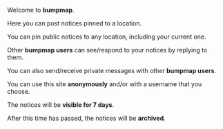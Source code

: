 <p>
          Welcome to
          <strong>bumpmap</strong>.
        </p>
        <p>Here you can post notices pinned to a location.</p>
        <p>You can pin public notices to any location, including your current one.</p>
        <p>
          Other
          <strong>bumpmap users</strong> can see/respond to your notices by replying to them.
        </p>
        <p>
          You can also send/receive private messages with other
          <strong>bumpmap users</strong>.
        </p>
        <p>
          You can use this site
          <strong>anonymously</strong> and/or with a username that you choose.
        </p>
        <p>
          The notices will be
          <strong>visible for 7 days</strong>.
        </p>
        <p>
          After this time has passed, the notices will be
          <strong>archived</strong>.
        </p>
